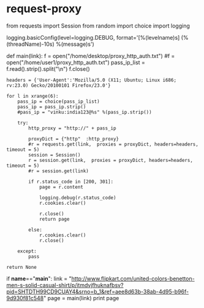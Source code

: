 request-proxy
=============


from requests import Session
from random import choice
import logging

logging.basicConfig(level=logging.DEBUG, format='[%(levelname)s] (%(threadName)-10s) %(message)s')




def main(link):
    f = open("/home/desktop/proxy_http_auth.txt")
    #f = open("/home/user1/proxy_http_auth.txt")
    pass_ip_list = f.read().strip().split("\n")
    f.close()

    headers = {'User-Agent':'Mozilla/5.0 (X11; Ubuntu; Linux i686; rv:23.0) Gecko/20100101 Firefox/23.0'}

    for l in xrange(6):
        pass_ip = choice(pass_ip_list)
        pass_ip = pass_ip.strip()
        #pass_ip = "vinku:india123@%s" %(pass_ip.strip())

        try:
            http_proxy = "http://" + pass_ip

            proxyDict = {"http"  :http_proxy}
            #r = requests.get(link,  proxies = proxyDict, headers=headers, timeout = 5)
            session = Session()
            r = session.get(link,  proxies = proxyDict, headers=headers, timeout = 5)
            #r = session.get(link)

            if r.status_code in [200, 301]:
                page = r.content

                logging.debug(r.status_code)
                r.cookies.clear()

                r.close()
                return page

            else:
                r.cookies.clear()
                r.close()

        except:
            pass

    return None




if __name__=="__main__":
    link = "http://www.flipkart.com/united-colors-benetton-men-s-solid-casual-shirt/p/itmdvjfhuknafbsv?pid=SHTDTH99CD9CUAY4&srno=b_1&ref=aee8d63b-38ab-4d95-b96f-9d930f81c548"
    page = main(link)
    print page
